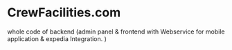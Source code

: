 CrewFacilities.com
===============================
whole code of backend (admin panel & frontend with Webservice for mobile application & expedia Integration. )

